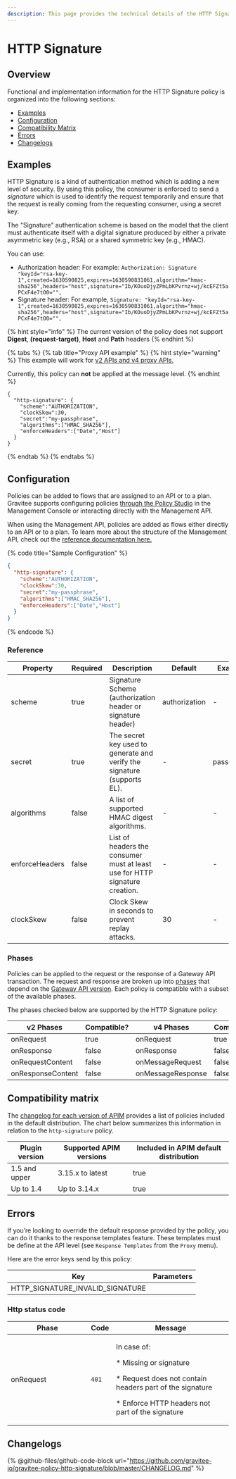 ```yaml
---
description: This page provides the technical details of the HTTP Signature policy
---
```


# HTTP Signature

## Overview

Functional and implementation information for the HTTP Signature policy is organized into the following sections:

* [Examples](template-policy-rework-structure-16.md#examples)
* [Configuration](template-policy-rework-structure-16.md#configuration)
* [Compatibility Matrix](template-policy-rework-structure-16.md#compatibility-matrix)
* [Errors](template-policy-rework-structure-16.md#errors)
* [Changelogs](template-policy-rework-structure-16.md#changelogs)

## Examples

HTTP Signature is a kind of authentication method which is adding a new level of security. By using this policy, the consumer is enforced to send a _signature_ which is used to identify the request temporarily and ensure that the request is really coming from the requesting consumer, using a secret key.

The "Signature" authentication scheme is based on the model that the client must authenticate itself with a digital signature produced by either a private asymmetric key (e.g., RSA) or a shared symmetric key (e.g., HMAC).

You can use:

* Authorization header: For example: `Authorization: Signature "keyId="rsa-key-1",created=1630590825,expires=1630590831061,algorithm="hmac-sha256",headers="host",signature="Ib/KOuoDjyZPmLbKPvrnz+wj/kcEFZt5aPCxF4e7tO0="",`
* Signature header: For example, `Signature: "keyId="rsa-key-1",created=1630590825,expires=1630590831061,algorithm="hmac-sha256",headers="host",signature="Ib/KOuoDjyZPmLbKPvrnz+wj/kcEFZt5aPCxF4e7tO0="",`

{% hint style="info" %}
The current version of the policy does not support **Digest**, **(request-target)**, **Host** and **Path** headers
{% endhint %}

{% tabs %}
{% tab title="Proxy API example" %}
{% hint style="warning" %}
This example will work for [v2 APIs and v4 proxy APIs.](../../overview/gravitee-api-definitions-and-execution-engines.md)

Currently, this policy can **not** be applied at the message level.
{% endhint %}

```
{
  "http-signature": {
	"scheme":"AUTHORIZATION",
	"clockSkew":30,
	"secret":"my-passphrase",
	"algorithms":["HMAC_SHA256"],
	"enforceHeaders":["Date","Host"]
  }
}
```
{% endtab %}
{% endtabs %}

## Configuration

Policies can be added to flows that are assigned to an API or to a plan. Gravitee supports configuring policies [through the Policy Studio](../../guides/policy-design/) in the Management Console or interacting directly with the Management API.

When using the Management API, policies are added as flows either directly to an API or to a plan. To learn more about the structure of the Management API, check out the [reference documentation here.](../management-api-reference/)

{% code title="Sample Configuration" %}
```json
{
  "http-signature": {
	"scheme":"AUTHORIZATION",
	"clockSkew":30,
	"secret":"my-passphrase",
	"algorithms":["HMAC_SHA256"],
	"enforceHeaders":["Date","Host"]
  }
}
```
{% endcode %}

### Reference

<table><thead><tr><th>Property</th><th data-type="checkbox">Required</th><th>Description</th><th>Default</th><th>Example</th></tr></thead><tbody><tr><td>scheme</td><td>true</td><td>Signature Scheme (authorization header or signature header)</td><td>authorization</td><td>-</td></tr><tr><td>secret</td><td>true</td><td>The secret key used to generate and verify the signature (supports EL).</td><td>-</td><td>passphrase</td></tr><tr><td>algorithms</td><td>false</td><td>A list of supported HMAC digest algorithms.</td><td>-</td><td>-</td></tr><tr><td>enforceHeaders</td><td>false</td><td>List of headers the consumer must at least use for HTTP signature creation.</td><td>-</td><td>-</td></tr><tr><td>clockSkew</td><td>false</td><td>Clock Skew in seconds to prevent replay attacks.</td><td>30</td><td>-</td></tr></tbody></table>

### Phases

Policies can be applied to the request or the response of a Gateway API transaction. The request and response are broken up into [phases](broken-reference) that depend on the [Gateway API version](../../overview/gravitee-api-definitions-and-execution-engines.md). Each policy is compatible with a subset of the available phases.

The phases checked below are supported by the HTTP Signature policy:

<table data-full-width="false"><thead><tr><th width="209">v2 Phases</th><th width="139" data-type="checkbox">Compatible?</th><th width="188.41136671177264">v4 Phases</th><th data-type="checkbox">Compatible?</th></tr></thead><tbody><tr><td>onRequest</td><td>true</td><td>onRequest</td><td>true</td></tr><tr><td>onResponse</td><td>false</td><td>onResponse</td><td>false</td></tr><tr><td>onRequestContent</td><td>false</td><td>onMessageRequest</td><td>false</td></tr><tr><td>onResponseContent</td><td>false</td><td>onMessageResponse</td><td>false</td></tr></tbody></table>

## Compatibility matrix

The [changelog for each version of APIM](../../releases-and-changelog/changelog/) provides a list of policies included in the default distribution. The chart below summarizes this information in relation to the `http-signature` policy.

<table><thead><tr><th>Plugin version</th><th>Supported APIM versions</th><th data-type="checkbox">Included in APIM default distribution</th></tr></thead><tbody><tr><td>1.5 and upper</td><td>3.15.x to latest</td><td>true</td></tr><tr><td>Up to 1.4</td><td>Up to 3.14.x</td><td>true</td></tr></tbody></table>

## Errors

If you’re looking to override the default response provided by the policy, you can do it thanks to the response templates feature. These templates must be define at the API level (see `Response Templates` from the `Proxy` menu).

Here are the error keys send by this policy:

| Key                                 | Parameters |
| ----------------------------------- | ---------- |
| HTTP\_SIGNATURE\_INVALID\_SIGNATURE |            |

### Http status code

<table><thead><tr><th width="166.33333333333331">Phase</th><th>Code</th><th>Message</th></tr></thead><tbody><tr><td>onRequest</td><td><code>401</code></td><td><p>In case of:</p><p>* Missing or signature</p><p>* Request does not contain headers part of the signature</p><p>* Enforce HTTP headers not part of the signature</p></td></tr></tbody></table>

## Changelogs

{% @github-files/github-code-block url="https://github.com/gravitee-io/gravitee-policy-http-signature/blob/master/CHANGELOG.md" %}
